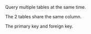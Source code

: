 Query multiple tables at the same time.

The 2 tables share the same column.

The primary key and foreign key.
